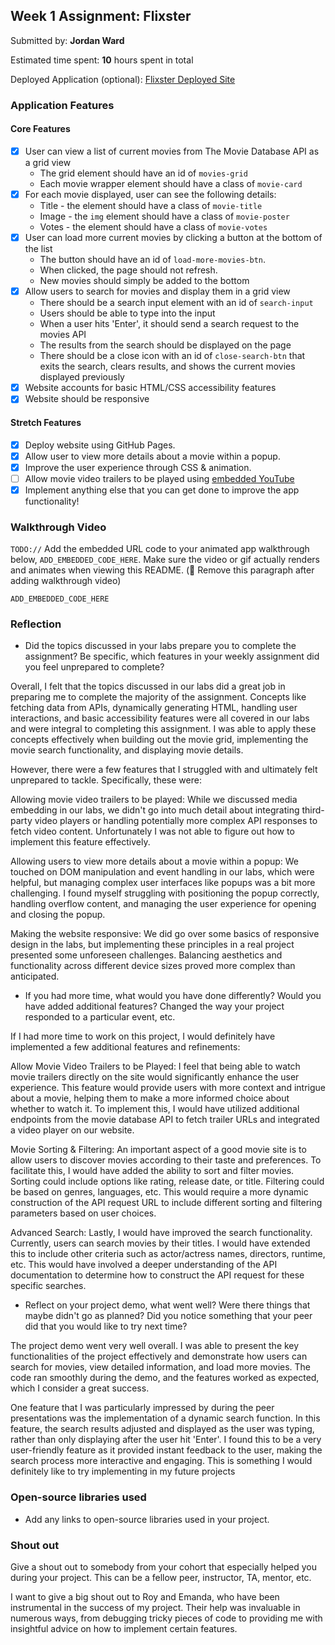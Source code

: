 ## Week 1 Assignment: Flixster

Submitted by: **Jordan Ward**

Estimated time spent: **10** hours spent in total

Deployed Application (optional): [Flixster Deployed Site](https://astroboyprograms.github.io/site-week1-project1-flixster-starter/)

### Application Features

#### Core Features

- [x] User can view a list of current movies from The Movie Database API as a grid view
  - The grid element should have an id of `movies-grid`
  - Each movie wrapper element should have a class of `movie-card`
- [x] For each movie displayed, user can see the following details:
  - Title - the element should have a class of `movie-title`
  - Image - the `img` element should have a class of `movie-poster`
  - Votes - the element should have a class of `movie-votes`
- [x] User can load more current movies by clicking a button at the bottom of the list
  - The button should have an id of `load-more-movies-btn`.
  - When clicked, the page should not refresh.
  - New movies should simply be added to the bottom
- [x] Allow users to search for movies and display them in a grid view
  - There should be a search input element with an id of `search-input`
  - Users should be able to type into the input
  - When a user hits 'Enter', it should send a search request to the movies API
  - The results from the search should be displayed on the page
  - There should be a close icon with an id of `close-search-btn` that exits the search, clears results, and shows the current movies displayed previously
- [x] Website accounts for basic HTML/CSS accessibility features
- [x] Website should be responsive

#### Stretch Features

- [x] Deploy website using GitHub Pages.
- [x] Allow user to view more details about a movie within a popup.
- [x] Improve the user experience through CSS & animation.
- [ ] Allow movie video trailers to be played using [embedded YouTube](https://support.google.com/youtube/answer/171780?hl=en)
- [x] Implement anything else that you can get done to improve the app functionality!

### Walkthrough Video

`TODO://` Add the embedded URL code to your animated app walkthrough below, `ADD_EMBEDDED_CODE_HERE`. Make sure the video or gif actually renders and animates when viewing this README. (🚫 Remove this paragraph after adding walkthrough video)

`ADD_EMBEDDED_CODE_HERE`

### Reflection

- Did the topics discussed in your labs prepare you to complete the assignment? Be specific, which features in your weekly assignment did you feel unprepared to complete?

Overall, I felt that the topics discussed in our labs did a great job in preparing me to complete the majority of the assignment. Concepts like fetching data from APIs, dynamically generating HTML, handling user interactions, and basic accessibility features were all covered in our labs and were integral to completing this assignment. I was able to apply these concepts effectively when building out the movie grid, implementing the movie search functionality, and displaying movie details. 

However, there were a few features that I struggled with and ultimately felt unprepared to tackle. Specifically, these were: 

Allowing movie video trailers to be played: While we discussed media embedding in our labs, we didn't go into much detail about integrating third-party video players or handling potentially more complex API responses to fetch video content. Unfortunately I was not able to figure out how to implement this feature effectively. 

Allowing users to view more details about a movie within a popup: We touched on DOM manipulation and event handling in our labs, which were helpful, but managing complex user interfaces like popups was a bit more challenging. I found myself struggling with positioning the popup correctly, handling overflow content, and managing the user experience for opening and closing the popup.

Making the website responsive: We did go over some basics of responsive design in the labs, but implementing these principles in a real project presented some unforeseen challenges. Balancing aesthetics and functionality across different device sizes proved more complex than anticipated.



- If you had more time, what would you have done differently? Would you have added additional features? Changed the way your project responded to a particular event, etc.
  
If I had more time to work on this project, I would definitely have implemented a few additional features and refinements:

Allow Movie Video Trailers to be Played: I feel that being able to watch movie trailers directly on the site would significantly enhance the user experience. This feature would provide users with more context and intrigue about a movie, helping them to make a more informed choice about whether to watch it. To implement this, I would have utilized additional endpoints from the movie database API to fetch trailer URLs and integrated a video player on our website.

Movie Sorting & Filtering: An important aspect of a good movie site is to allow users to discover movies according to their taste and preferences. To facilitate this, I would have added the ability to sort and filter movies. Sorting could include options like rating, release date, or title. Filtering could be based on genres, languages, etc. This would require a more dynamic construction of the API request URL to include different sorting and filtering parameters based on user choices.

Advanced Search: Lastly, I would have improved the search functionality. Currently, users can search movies by their titles. I would have extended this to include other criteria such as actor/actress names, directors, runtime, etc. This would have involved a deeper understanding of the API documentation to determine how to construct the API request for these specific searches.

- Reflect on your project demo, what went well? Were there things that maybe didn't go as planned? Did you notice something that your peer did that you would like to try next time?

The project demo went very well overall. I was able to present the key functionalities of the project effectively and demonstrate how users can search for movies, view detailed information, and load more movies. The code ran smoothly during the demo, and the features worked as expected, which I consider a great success.

One feature that I was particularly impressed by during the peer presentations was the implementation of a dynamic search function. In this feature, the search results adjusted and displayed as the user was typing, rather than only displaying after the user hit 'Enter'. I found this to be a very user-friendly feature as it provided instant feedback to the user, making the search process more interactive and engaging. This is something I would definitely like to try implementing in my future projects


### Open-source libraries used

- Add any links to open-source libraries used in your project.

### Shout out

Give a shout out to somebody from your cohort that especially helped you during your project. This can be a fellow peer, instructor, TA, mentor, etc.

I want to give a big shout out to Roy and Emanda, who have been instrumental in the success of my project. Their help was invaluable in numerous ways, from debugging tricky pieces of code to providing me with insightful advice on how to implement certain features.
